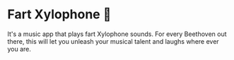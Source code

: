 
# Fart Xylophone 🎹

It's a  music app that plays fart Xylophone sounds. For every Beethoven out there, this will let you unleash your musical talent and laughs where ever you are. 


